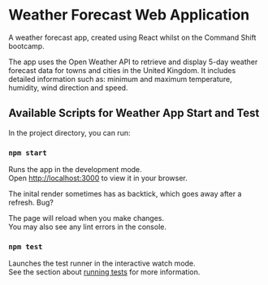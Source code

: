 # Weather Forecast Web Application

A weather forecast app, created using React whilst on the Command Shift bootcamp. 

The app uses the Open Weather API to retrieve and display 5-day weather forecast data for towns and cities in the United Kingdom.
It includes detailed information such as: minimum and maximum temperature, humidity, wind direction and speed.

## Available Scripts for Weather App Start and Test

In the project directory, you can run:

### `npm start`

Runs the app in the development mode.\
Open [http://localhost:3000](http://localhost:3000) to view it in your browser.

The inital render sometimes has as backtick, which goes away after a refresh. Bug?

The page will reload when you make changes.\
You may also see any lint errors in the console.

### `npm test`

Launches the test runner in the interactive watch mode.\
See the section about [running tests](https://facebook.github.io/create-react-app/docs/running-tests) for more information.

